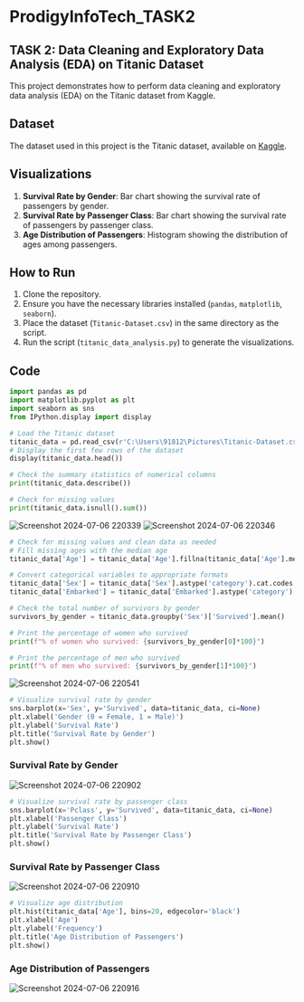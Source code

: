 # ProdigyInfoTech_TASK2
## TASK 2: Data Cleaning and Exploratory Data Analysis (EDA) on Titanic Dataset

This project demonstrates how to perform data cleaning and exploratory data analysis (EDA) on the Titanic dataset from Kaggle.

## Dataset

The dataset used in this project is the Titanic dataset, available on [Kaggle](https://www.kaggle.com/c/titanic/data).

## Visualizations

1. **Survival Rate by Gender**: Bar chart showing the survival rate of passengers by gender.
2. **Survival Rate by Passenger Class**: Bar chart showing the survival rate of passengers by passenger class.
3. **Age Distribution of Passengers**: Histogram showing the distribution of ages among passengers.

## How to Run

1. Clone the repository.
2. Ensure you have the necessary libraries installed (`pandas`, `matplotlib`, `seaborn`).
3. Place the dataset (`Titanic-Dataset.csv`) in the same directory as the script.
4. Run the script (`titanic_data_analysis.py`) to generate the visualizations.

## Code

```python
import pandas as pd
import matplotlib.pyplot as plt
import seaborn as sns
from IPython.display import display

# Load the Titanic dataset
titanic_data = pd.read_csv(r'C:\Users\91812\Pictures\Titanic-Dataset.csv')
# Display the first few rows of the dataset
display(titanic_data.head())

# Check the summary statistics of numerical columns
print(titanic_data.describe())

# Check for missing values
print(titanic_data.isnull().sum())
```
![Screenshot 2024-07-06 220339](https://github.com/PendemLikhitha/PRODIGY_DS_02/assets/159911587/19a3d56a-9076-4fcb-a207-ceb5e3f99319)
![Screenshot 2024-07-06 220346](https://github.com/PendemLikhitha/PRODIGY_DS_02/assets/159911587/9b99ac30-9e7e-4e7f-be58-3dc152245248)


```python
# Check for missing values and clean data as needed
# Fill missing ages with the median age
titanic_data['Age'] = titanic_data['Age'].fillna(titanic_data['Age'].median())

# Convert categorical variables to appropriate formats
titanic_data['Sex'] = titanic_data['Sex'].astype('category').cat.codes
titanic_data['Embarked'] = titanic_data['Embarked'].astype('category').cat.codes

# Check the total number of survivors by gender
survivors_by_gender = titanic_data.groupby('Sex')['Survived'].mean()

# Print the percentage of women who survived
print(f"% of women who survived: {survivors_by_gender[0]*100}")

# Print the percentage of men who survived
print(f"% of men who survived: {survivors_by_gender[1]*100}")
```
![Screenshot 2024-07-06 220541](https://github.com/PendemLikhitha/PRODIGY_DS_02/assets/159911587/bf4acada-d0ac-4457-bbd8-edc771785bcf)

```python
# Visualize survival rate by gender
sns.barplot(x='Sex', y='Survived', data=titanic_data, ci=None)
plt.xlabel('Gender (0 = Female, 1 = Male)')
plt.ylabel('Survival Rate')
plt.title('Survival Rate by Gender')
plt.show()
```

### Survival Rate by Gender
![Screenshot 2024-07-06 220902](https://github.com/PendemLikhitha/PRODIGY_DS_02/assets/159911587/64a39575-9f80-466e-93a0-768c27642753)



```python
# Visualize survival rate by passenger class
sns.barplot(x='Pclass', y='Survived', data=titanic_data, ci=None)
plt.xlabel('Passenger Class')
plt.ylabel('Survival Rate')
plt.title('Survival Rate by Passenger Class')
plt.show()
```
### Survival Rate by Passenger Class
![Screenshot 2024-07-06 220910](https://github.com/PendemLikhitha/PRODIGY_DS_02/assets/159911587/7b1f17b3-2a9c-47d1-847d-6e9e7d4188e0)


```python
# Visualize age distribution
plt.hist(titanic_data['Age'], bins=20, edgecolor='black')
plt.xlabel('Age')
plt.ylabel('Frequency')
plt.title('Age Distribution of Passengers')
plt.show()
```
### Age Distribution of Passengers
![Screenshot 2024-07-06 220916](https://github.com/PendemLikhitha/PRODIGY_DS_02/assets/159911587/b3d53577-05f7-44f9-a425-c1e81be5d214)


